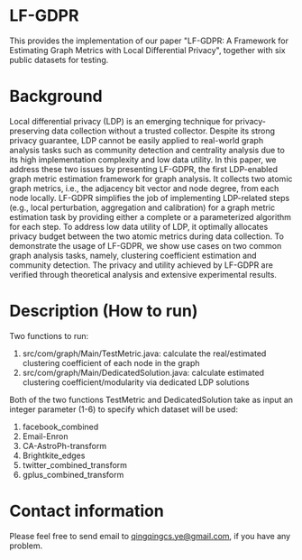 # LF-GDPR
This provides the implementation of our paper "LF-GDPR: A Framework for Estimating Graph Metrics with Local Differential Privacy", together with six public datasets for testing.

# Background
Local differential privacy (LDP) is an emerging technique for privacy-preserving data collection without a trusted collector. Despite its strong privacy guarantee, LDP cannot be easily applied to real-world graph analysis tasks such as community detection and centrality analysis due to its high implementation complexity and low data utility. In this paper, we address these two issues by presenting LF-GDPR, the first LDP-enabled graph metric estimation framework for graph analysis. It collects two atomic graph metrics, i.e., the adjacency bit vector and node degree, from each node locally. LF-GDPR simplifies the job of implementing LDP-related steps (e.g., local perturbation, aggregation and calibration) for a graph metric estimation task by providing either a complete or a parameterized algorithm for each step. To address low data utility of LDP, it optimally allocates privacy budget between the two atomic metrics during data collection. To demonstrate the usage of LF-GDPR, we show use cases on two common graph analysis tasks, namely, clustering coefficient estimation and community detection. The privacy and utility achieved by LF-GDPR are verified through theoretical analysis and extensive experimental results.

# Description (How to run)
Two functions to run:
1. src/com/graph/Main/TestMetric.java: calculate the real/estimated clustering coefficient of each node in the graph
2. src/com/graph/Main/DedicatedSolution.java: calculate estimated clustering coefficient/modularity via dedicated LDP solutions
  
Both of the two functions TestMetric and DedicatedSolution take as input an integer parameter (1-6) to specify which dataset will be used:
1. facebook_combined   
2. Email-Enron
3. CA-AstroPh-transform
4. Brightkite_edges
5. twitter_combined_transform
6. gplus_combined_transform

# Contact information
Please feel free to send email to qingqingcs.ye@gmail.com, if you have any problem.
